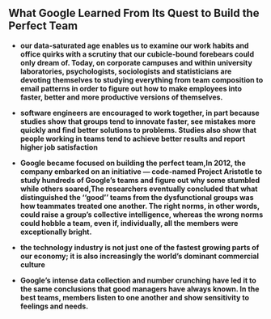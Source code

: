 ## What Google Learned From Its Quest to Build the Perfect Team

* **our data-saturated age enables us to examine our work habits and office quirks with a scrutiny that our 
cubicle-bound forebears could only dream of. Today, on corporate campuses and within university laboratories, 
psychologists, sociologists and statisticians are devoting themselves to studying everything from team composition 
to email patterns in order to figure out how to make employees into faster, better and more productive versions of 
themselves.**

* **software engineers are encouraged to work together, in part because studies show that groups tend to innovate faster, 
see mistakes more quickly and find better solutions to problems. Studies also show that people working in teams tend to 
achieve better results and report higher job satisfaction**

* **Google became focused on building the perfect team,In 2012, the company embarked on an initiative — code-named Project Aristotle 
to study hundreds of Google’s teams and figure out why some stumbled while others soared,The researchers eventually concluded that 
what distinguished the ‘‘good’’ teams from the dysfunctional groups was how teammates treated one another. The right norms, in other 
words, could raise a group’s collective intelligence, whereas the wrong norms could hobble a team, even if, individually, all the 
members were exceptionally bright.** 

* **the technology industry is not just one of the fastest growing parts of our economy; it is also increasingly the world’s dominant commercial culture**

* **Google’s intense data collection and number crunching have led it to the same conclusions that good managers have always known. In the best teams, 
members listen to one another and show sensitivity to feelings and needs.**